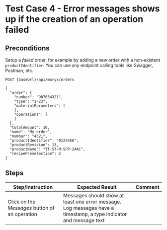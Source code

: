 # Test Case 4 - Error messages shows up if the creation of an operation failed

## Preconditions

Setup a *failed* order, for example by adding a new order with a non-existent `productIdentifier`. You can use any endpoint calling tools like Swagger, Postman, etc.

```
POST {baseUrl}/api/moryx/orders

{
  "order": {
    "number": "987654321",
    "type": "1-23",
    "materialParameters": [
    ],
    "operations": [
    ]
  },
  "totalAmount": 10,
  "name": "My order",
  "number": "4321",
  "productIdentifier": "0123456",
  "productRevision": 13,
  "productName": "TT-ST-M-SFP-24AC",
  "recipePreselection": 2
}
```

## Steps

| Step/Instruction | Expected Result | Comment |
|------------------|-----------------|---------|
| Click on the *Messages* button of an operation | Messages should show at least one error message. Log messages have a timestamp, a type indicator and message text |  |